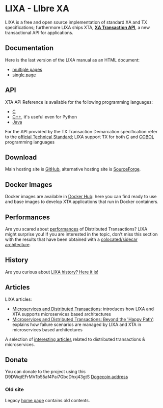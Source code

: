 # LIXA - LIbre XA

LIXA is a free and open source implementation of standard XA and TX 
specifications; furthermore LIXA ships XTA, [**XA Transaction API**](XTA.md),
a new transactional API for applications.

## Documentation
Here is the last version of the LIXA manual as an HTML document:

- [multiple pages](/lixa/manuals/html/index.html)
- [single page](/lixa/manuals/html/index_all_in_one.html)

## API
XTA API Reference is available for the following programming languages:

- [C](/lixa/manuals/xta/C/index.html)
- [C++](/lixa/manuals/xta/CPP/index.html), it's useful even for Python
- [Java](/lixa/manuals/xta/Java/index.html)

For the API provided by the TX Transaction Demarcation specification refer to
the [official Technical Standard](https://pubs.opengroup.org/onlinepubs/9694999599/toc.pdf); LIXA support TX for both [C](https://www.tiian.org/lixa/manuals/html/ch05.html) and [COBOL](https://www.tiian.org/lixa/manuals/html/ch06.html) programming languages

## Download
Main hosting site is [GitHub](https://github.com/tiian/lixa), alternative hosting site is [SourceForge](https://sourceforge.net/projects/lixa/).

## Docker Images
Docker images are available in [Docker Hub](https://hub.docker.com/u/lixa): here you can find ready to use and base images to develop XTA applications that run in Docker containers.

## Performances
Are you scared about [performances](performances/performances.md) of Distributed Transactions? LIXA might surprise you! If you are interested in the topic, don't miss this section with the results that have been obtained with a [colocated/sidecar architecture](performances/performances_2.md).

## History
Are you curious about [LIXA history? Here it is!](history.md)

## Articles
LIXA articles:

- [Microservices and Distributed Transactions](https://dzone.com/articles/microservices-and-distributed-transactions): introduces how LIXA and XTA supports microservices based architectures
- [Microservices and Distributed Transactions: Beyond the 'Happy Path'](https://dzone.com/articles/microservices-and-distributed-transactions-beyond): explains how failure scenarios are managed by LIXA and XTA in microservices based architectures

A selection of [interesting articles](interesting_articles.md) related to distributed transactions & microservices.

## Donate
You can donate to the project using this D9DWqtEFrMV1b55af4Pai7GbcDhxj43gtS [Dogecoin address](https://dogecoin.com/)

### Old site
Legacy [home page](https://sourceforge.net/p/lixa/wiki/) contains old contents.
